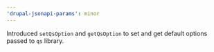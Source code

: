```yaml
---
'drupal-jsonapi-params': minor
---
```


Introduced `setQsOption` and `getQsOption` to set and get default options passed to `qs` library.

